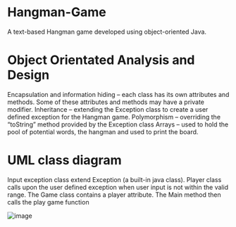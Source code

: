 # Hangman-Game
A text-based Hangman game developed using object-oriented Java. 


# Object Orientated Analysis and Design
Encapsulation and information hiding – each class has its own attributes and methods. Some of these attributes and methods may have a private modifier. 
Inheritance – extending the Exception class to create a user defined exception for the Hangman game.
Polymorphism – overriding the “toString” method provided by the Exception class
Arrays – used to hold the pool of potential words,  the hangman and used to print the board. 


# UML class diagram

Input exception class extend Exception (a built-in java class).
Player class calls upon the user defined exception when user input is not within the valid range.
The Game class contains a player attribute.
The Main method then calls the play game function


![image](https://github.com/user-attachments/assets/7cbc742d-fab8-43f0-becb-f498a8673cc5)
